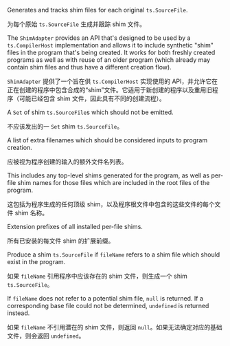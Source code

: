 Generates and tracks shim files for each original `ts.SourceFile`.

为每个原始 `ts.SourceFile` 生成并跟踪 shim 文件。

The `ShimAdapter` provides an API that's designed to be used by a `ts.CompilerHost`
implementation and allows it to include synthetic "shim" files in the program that's being
created. It works for both freshly created programs as well as with reuse of an older program
\(which already may contain shim files and thus have a different creation flow\).

`ShimAdapter` 提供了一个旨在供 `ts.CompilerHost` 实现使用的
API，并允许它在正在创建的程序中包含合成的“shim”文件。它适用于新创建的程序以及重用旧程序（可能已经包含
shim 文件，因此具有不同的创建流程）。

A `Set` of shim `ts.SourceFile`s which should not be emitted.

不应该发出的一 `Set` shim `ts.SourceFile`。

A list of extra filenames which should be considered inputs to program creation.

应被视为程序创建的输入的额外文件名列表。

This includes any top-level shims generated for the program, as well as per-file shim names for
those files which are included in the root files of the program.

这包括为程序生成的任何顶级 shim，以及程序根文件中包含的这些文件的每个文件 shim 名称。

Extension prefixes of all installed per-file shims.

所有已安装的每文件 shim 的扩展前缀。

Produce a shim `ts.SourceFile` if `fileName` refers to a shim file which should exist in the
program.

如果 `fileName` 引用程序中应该存在的 shim 文件，则生成一个 shim `ts.SourceFile`。

If `fileName` does not refer to a potential shim file, `null` is returned. If a corresponding
base file could not be determined, `undefined` is returned instead.

如果 `fileName` 不引用潜在的 shim 文件，则返回 `null`。如果无法确定对应的基础文件，则会返回
`undefined`。